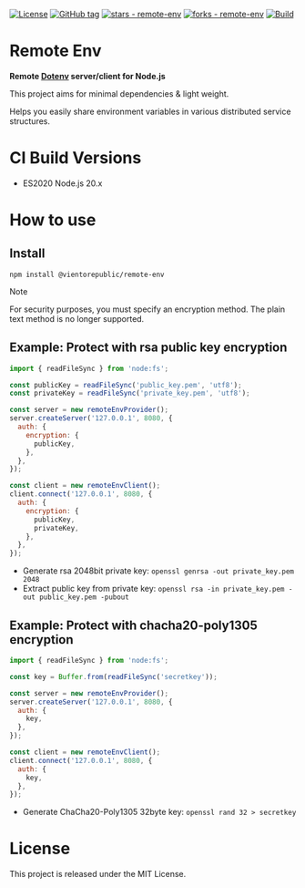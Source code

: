 [![License](https://img.shields.io/badge/License-MIT-blue)](#license)
[![GitHub tag](https://img.shields.io/github/tag/vientorepublic/remote-env?include_prereleases=&sort=semver&color=blue)](https://github.com/vientorepublic/remote-env/releases/)
[![stars - remote-env](https://img.shields.io/github/stars/vientorepublic/remote-env?style=social)](https://github.com/vientorepublic/remote-env)
[![forks - remote-env](https://img.shields.io/github/forks/vientorepublic/remote-env?style=social)](https://github.com/vientorepublic/remote-env)
[![Build](https://github.com/vientorepublic/remote-env/actions/workflows/nodejs.yml/badge.svg)](https://github.com/vientorepublic/remote-env/actions/workflows/nodejs.yml)

# Remote Env

**Remote [Dotenv](https://www.npmjs.com/package/dotenv) server/client for Node.js**

This project aims for minimal dependencies & light weight.

Helps you easily share environment variables in various distributed service structures.

# CI Build Versions

- ES2020 Node.js 20.x

# How to use

## Install

```
npm install @vientorepublic/remote-env
```

> [!NOTE]  
> For security purposes, you must specify an encryption method. The plain text method is no longer supported.

## Example: Protect with rsa public key encryption

```javascript
import { readFileSync } from 'node:fs';

const publicKey = readFileSync('public_key.pem', 'utf8');
const privateKey = readFileSync('private_key.pem', 'utf8');

const server = new remoteEnvProvider();
server.createServer('127.0.0.1', 8080, {
  auth: {
    encryption: {
      publicKey,
    },
  },
});

const client = new remoteEnvClient();
client.connect('127.0.0.1', 8080, {
  auth: {
    encryption: {
      publicKey,
      privateKey,
    },
  },
});
```

- Generate rsa 2048bit private key: `openssl genrsa -out private_key.pem 2048`
- Extract public key from private key: `openssl rsa -in private_key.pem -out public_key.pem -pubout`

## Example: Protect with chacha20-poly1305 encryption

```javascript
import { readFileSync } from 'node:fs';

const key = Buffer.from(readFileSync('secretkey'));

const server = new remoteEnvProvider();
server.createServer('127.0.0.1', 8080, {
  auth: {
    key,
  },
});

const client = new remoteEnvClient();
client.connect('127.0.0.1', 8080, {
  auth: {
    key,
  },
});
```

- Generate ChaCha20-Poly1305 32byte key: `openssl rand 32 > secretkey`

# License

This project is released under the MIT License.
